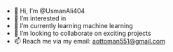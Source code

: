 - 👋 Hi, I’m @UsmanAli404
- 👀 I’m interested in 
- 🌱 I’m currently learning machine learning
- 💞️ I’m looking to collaborate on exciting projects
- 📫 Reach me via my email: aottoman551@gmail.com

<!---
UsmanAli404/UsmanAli404 is a ✨ special ✨ repository because its `README.md` (this file) appears on your GitHub profile.
You can click the Preview link to take a look at your changes.
--->
